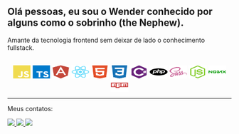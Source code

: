 ## Olá pessoas, eu sou o Wender conhecido por alguns como o sobrinho (the Nephew).
<p>Amante da tecnologia frontend sem deixar de lado o conhecimento fullstack.</p>

<div  align="center" style="display: inline_block"><br>
  <img align="center" alt="Javascript" height="30" width="40" src="https://raw.githubusercontent.com/devicons/devicon/master/icons/javascript/javascript-plain.svg"/>
  <img align="center" alt="Typescript" height="30" width="40" src="https://raw.githubusercontent.com/devicons/devicon/master/icons/typescript/typescript-plain.svg"/>
  <img align="center" alt="Angular" height="30" width="40" src="https://raw.githubusercontent.com/devicons/devicon/master/icons/angularjs/angularjs-plain.svg"/>
  <img align="center" alt="React" height="30" width="40" src="https://raw.githubusercontent.com/devicons/devicon/master/icons/react/react-original.svg"/>
  <img align="center" alt="HTML" height="30" width="40" src="https://raw.githubusercontent.com/devicons/devicon/master/icons/html5/html5-plain.svg"/>
  <img align="center" alt="CSS" height="30" width="40" src="https://raw.githubusercontent.com/devicons/devicon/master/icons/css3/css3-plain.svg"/>
  <img align="center" alt="Csharp" height="30" width="40" src="https://raw.githubusercontent.com/devicons/devicon/master/icons/csharp/csharp-plain.svg"/>
  <img align="center" alt="PHP" height="30" width="40" src="https://raw.githubusercontent.com/devicons/devicon/master/icons/php/php-plain.svg"/>
  <img align="center" alt="Sass" height="30" width="40" src="https://raw.githubusercontent.com/devicons/devicon/master/icons/sass/sass-original.svg"/>
  <img align="center" alt="NodeJs" height="30" width="40" src="https://raw.githubusercontent.com/devicons/devicon/master/icons/nodejs/nodejs-plain.svg"/>
  <img align="center" alt="Nginx" height="30" width="40" src="https://raw.githubusercontent.com/devicons/devicon/master/icons/nginx/nginx-original.svg"/>
  <img align="center" alt="Npm" height="30" width="40" src="https://raw.githubusercontent.com/devicons/devicon/master/icons/npm/npm-original-wordmark.svg" />
</div>
<hr>
<p>Meus contatos:</p>
<div>
  <a href = "mailto:wender.sobrinho@outlook.com">
    <img src="https://img.shields.io/badge/-Email-333333?style=for-the-badge&logo=mail.ru&logoColor=white" target="_blank">
  </a>
  <a href="https://www.youtube.com/user/wenderdesigner" target="_blank">
    <img src="https://img.shields.io/badge/YouTube-FF0000?style=for-the-badge&logo=youtube&logoColor=white" target="_blank">
  </a>
  <a href="https://www.linkedin.com/in/wenderalves/" target="_blank">
    <img src="https://img.shields.io/badge/-LinkedIn-0077B5?style=for-the-badge&logo=linkedin&logoColor=white" target="_blank">
  </a>
  <!-- ![Snake animation](https://github.com/rafaballerini/rafaballerini/blob/output/github-contribution-grid-snake.svg) -->
</div>
